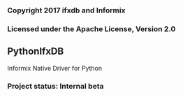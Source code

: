 ### Copyright 2017 ifxdb and Informix

### Licensed under the Apache License, Version 2.0

## PythonIfxDB
Informix Native Driver for Python

### Project status: Internal beta



